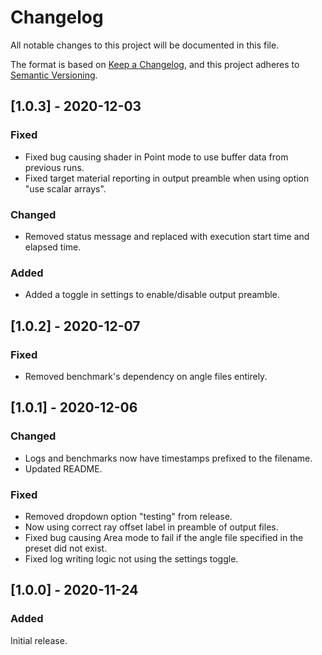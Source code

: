 # Changelog
All notable changes to this project will be documented in this file.

The format is based on [Keep a Changelog](https://keepachangelog.com/en/1.0.0/),
and this project adheres to [Semantic Versioning](https://semver.org/spec/v2.0.0.html).

## [1.0.3] - 2020-12-03
### Fixed
- Fixed bug causing shader in Point mode to use buffer data from previous runs.
- Fixed target material reporting in output preamble when using option "use scalar arrays".
### Changed
- Removed status message and replaced with execution start time and elapsed time.
### Added
- Added a toggle in settings to enable/disable output preamble.

## [1.0.2] - 2020-12-07
### Fixed
- Removed benchmark's dependency on angle files entirely. 

## [1.0.1] - 2020-12-06
### Changed
- Logs and benchmarks now have timestamps prefixed to the filename.
- Updated README.
### Fixed
- Removed dropdown option "testing" from release.
- Now using correct ray offset label in preamble of output files.
- Fixed bug causing Area mode to fail if the angle file specified in the preset did not exist.
- Fixed log writing logic not using the settings toggle.

## [1.0.0] - 2020-11-24
### Added
Initial release.